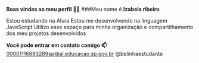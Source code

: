 **Boas vindas ao meu perfil 💙💙**
###Meu nome é **Izabela ribeiro**

Estou estudando na Alura
Estou me desenvolvendo na linguagem JavaScript
Utilizo esse espaço para minha organização e compartilhamento dos meu projetos desenvolvidos

**Você pode entrar em contato comigo 📫**
00001116893289sp@al.educacao.sp.gov.br
@belinhaestudante
